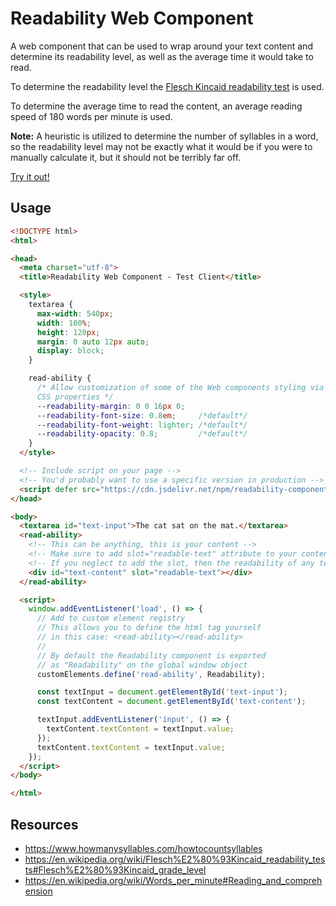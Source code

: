 # Readability Web Component
A web component that can be used to wrap around your text content and determine its readability level, as well as the average time it would take to read.

To determine the readability level the [Flesch Kincaid readability test](https://en.wikipedia.org/wiki/Flesch%E2%80%93Kincaid_readability_tests) is used.

To determine the average time to read the content, an average reading speed of 180 words per minute is used.

**Note:** A heuristic is utilized to determine the number of syllables in a word, so the readability level may not be exactly what it would be if you were to manually calculate it, but it should not be terribly far off.

[Try it out!](https://rcasto.github.io/readability-component/)

## Usage
```html
<!DOCTYPE html>
<html>

<head>
  <meta charset="utf-8">
  <title>Readability Web Component - Test Client</title>

  <style>
    textarea {
      max-width: 540px;
      width: 100%;
      height: 120px;
      margin: 0 auto 12px auto;
      display: block;
    }

    read-ability {
      /* Allow customization of some of the Web components styling via
      CSS properties */
      --readability-margin: 0 0 16px 0;
      --readability-font-size: 0.8em;     /*default*/
      --readability-font-weight: lighter; /*default*/
      --readability-opacity: 0.8;         /*default*/
    }
  </style>

  <!-- Include script on your page -->
  <!-- You'd probably want to use a specific version in production -->
  <script defer src="https://cdn.jsdelivr.net/npm/readability-component@latest/dist/readability.min.js"></script>
</head>

<body>
  <textarea id="text-input">The cat sat on the mat.</textarea>
  <read-ability>
    <!-- This can be anything, this is your content -->
    <!-- Make sure to add slot="readable-text" attribute to your content if you also want it to be rendered -->
    <!-- If you neglect to add the slot, then the readability of any text contained by the component is computed, without displaying it -->
    <div id="text-content" slot="readable-text"></div>
  </read-ability>

  <script>
    window.addEventListener('load', () => {
      // Add to custom element registry
      // This allows you to define the html tag yourself
      // in this case: <read-ability></read-ability>
      //
      // By default the Readability component is exported
      // as "Readability" on the global window object
      customElements.define('read-ability', Readability);

      const textInput = document.getElementById('text-input');
      const textContent = document.getElementById('text-content');

      textInput.addEventListener('input', () => {
        textContent.textContent = textInput.value;
      });
      textContent.textContent = textInput.value;
    });
  </script>
</body>

</html>
```

## Resources
- https://www.howmanysyllables.com/howtocountsyllables
- https://en.wikipedia.org/wiki/Flesch%E2%80%93Kincaid_readability_tests#Flesch%E2%80%93Kincaid_grade_level
- https://en.wikipedia.org/wiki/Words_per_minute#Reading_and_comprehension